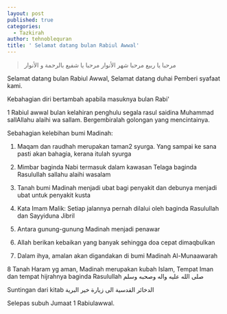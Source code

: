 ```yaml
---
layout: post
published: true
categories:
  - Tazkirah
author: tehnoblequran
title: ' Selamat datang bulan Rabiul Awwal'
---
```

> مرحبا يا ربيع
مرحبا شهر الأنوار
مرحبا يا شفيع
بالرحمة و الأنوار



Selamat datang bulan Rabiul Awwal, Selamat datang duhai Pemberi syafaat kami.

Kebahagian diri bertambah apabila masuknya bulan Rabi'

1 Rabiul awwal bulan kelahiran penghulu segala rasul saidina Muhammad sallAllahu alaihi wa sallam. Bergembiralah golongan yang mencintainya.

Sebahagian kelebihan bumi Madinah:

1) Maqam dan raudhah merupakan taman2 syurga. Yang sampai ke sana pasti akan bahagia, kerana itulah syurga

2) Mimbar baginda Nabi termasuk dalam kawasan Telaga baginda Rasulullah sallahu alaihi wasalam

3) Tanah bumi Madinah menjadi ubat bagi penyakit dan debunya menjadi ubat untuk penyakit kusta

4) Kata Imam Malik: Setiap jalannya pernah dilalui oleh baginda Rasulullah dan Sayyiduna Jibril

5) Antara gunung-gunung Madinah menjadi penawar

6) Allah berikan kebaikan yang banyak sehingga doa cepat dimaqbulkan

7) Dalam ihya, amalan akan digandakan di bumi Madinah Al-Munaawarah

8 Tanah Haram yg aman, Madinah merupakan kubah Islam, Tempat Iman dan tempat hijrahnya baginda Rasulullah صلى الله عليه واله وصحبه وسلم

Suntingan dari kitab الدخائر القدسية الى زيارة خير البرية

Selepas subuh Jumaat
1 Rabiulawwal.
